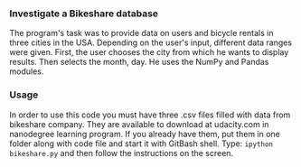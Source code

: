### **Investigate a Bikeshare database**
The program's task was to provide data on users and bicycle rentals in three cities in the USA. Depending on the user's input, different data ranges were given. First, the user chooses the city from which he wants to display results. Then selects the month, day. He uses the NumPy and Pandas modules.
### **Usage**
In order to use this code you must have three .csv files filled with data from bikeshare company. They are available to download at udacity.com in nanodegree learning program. If you already have them, put them in one folder along with code file and start it with GitBash shell. Type:
`ipython bikeshare.py` and then follow the instructions on the screen.
